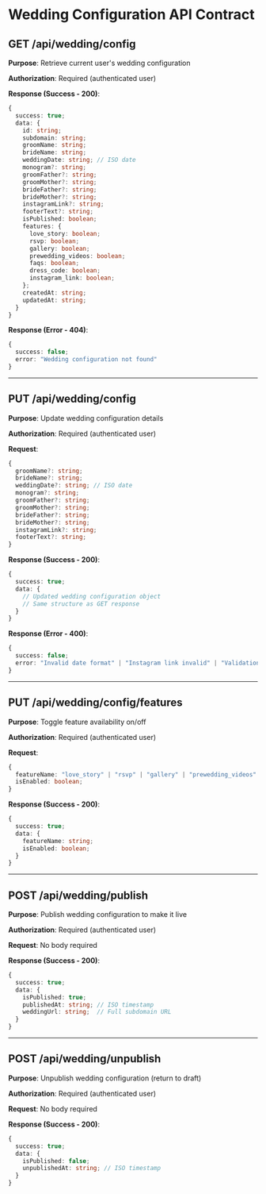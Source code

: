 # Wedding Configuration API Contract

## GET /api/wedding/config

**Purpose**: Retrieve current user's wedding configuration

**Authorization**: Required (authenticated user)

**Response (Success - 200)**:
```typescript
{
  success: true;
  data: {
    id: string;
    subdomain: string;
    groomName: string;
    brideName: string;
    weddingDate: string; // ISO date
    monogram?: string;
    groomFather?: string;
    groomMother?: string;
    brideFather?: string;
    brideMother?: string;
    instagramLink?: string;
    footerText?: string;
    isPublished: boolean;
    features: {
      love_story: boolean;
      rsvp: boolean;
      gallery: boolean;
      prewedding_videos: boolean;
      faqs: boolean;
      dress_code: boolean;
      instagram_link: boolean;
    };
    createdAt: string;
    updatedAt: string;
  }
}
```

**Response (Error - 404)**:
```typescript
{
  success: false;
  error: "Wedding configuration not found"
}
```

---

## PUT /api/wedding/config

**Purpose**: Update wedding configuration details

**Authorization**: Required (authenticated user)

**Request**:
```typescript
{
  groomName?: string;
  brideName?: string;
  weddingDate?: string; // ISO date
  monogram?: string;
  groomFather?: string;
  groomMother?: string;
  brideFather?: string;
  brideMother?: string;
  instagramLink?: string;
  footerText?: string;
}
```

**Response (Success - 200)**:
```typescript
{
  success: true;
  data: {
    // Updated wedding configuration object
    // Same structure as GET response
  }
}
```

**Response (Error - 400)**:
```typescript
{
  success: false;
  error: "Invalid date format" | "Instagram link invalid" | "Validation error"
}
```

---

## PUT /api/wedding/config/features

**Purpose**: Toggle feature availability on/off

**Authorization**: Required (authenticated user)

**Request**:
```typescript
{
  featureName: "love_story" | "rsvp" | "gallery" | "prewedding_videos" | "faqs" | "dress_code" | "instagram_link";
  isEnabled: boolean;
}
```

**Response (Success - 200)**:
```typescript
{
  success: true;
  data: {
    featureName: string;
    isEnabled: boolean;
  }
}
```

---

## POST /api/wedding/publish

**Purpose**: Publish wedding configuration to make it live

**Authorization**: Required (authenticated user)

**Request**: No body required

**Response (Success - 200)**:
```typescript
{
  success: true;
  data: {
    isPublished: true;
    publishedAt: string; // ISO timestamp
    weddingUrl: string;  // Full subdomain URL
  }
}
```

---

## POST /api/wedding/unpublish

**Purpose**: Unpublish wedding configuration (return to draft)

**Authorization**: Required (authenticated user)

**Request**: No body required

**Response (Success - 200)**:
```typescript
{
  success: true;
  data: {
    isPublished: false;
    unpublishedAt: string; // ISO timestamp
  }
}
```